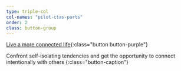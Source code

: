 ```yaml
---
type: triple-col
col-names: "pilot-ctas-parts"
order: 2
class: button-group
---
```


[Live a more connected life](/listening-training/){:class="button button-purple"}

Confront self-isolating tendencies and get the opportunity to connect intentionally with others
{:class="button-caption"}